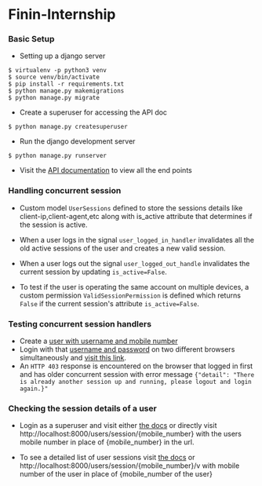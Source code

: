 # Finin-Internship
### Basic Setup
- Setting up a django server
```
$ virtualenv -p python3 venv     
$ source venv/bin/activate
$ pip install -r requirements.txt
$ python manage.py makemigrations
$ python manage.py migrate
```
- Create a superuser for accessing the API doc
```
$ python manage.py createsuperuser
```
- Run the django development server
```
$ python manage.py runserver
```
- Visit the [API documentation](http://localhost:8000/docs/) to view all the end points


### Handling concurrent session
- Custom model `UserSessions` defined to store the sessions details like client-ip,client-agent,etc along with is_active attribute that determines if the session is active.



- When a user logs in the signal  `user_logged_in_handler` invalidates all the old active sessions of the user and creates a new valid session.


- When a user logs out the signal `user_logged_out_handle` invalidates the current session by updating `is_active=False`.


- To test if the user is operating the same account on multiple devices, a custom permission  `ValidSessionPermission` is defined which returns `False` if the current session's attribute `is_active=False`.

### Testing concurrent session handlers
- Create a [user with username and mobile number](http://localhost:8000/users/signup/)
- Login with that [username and password](http://localhost:8000/api-auth/login/?next=/users/list/) on two different browsers simultaneously and [visit this link](http://localhost:8000/users/list/).
- An `HTTP 403` response is encountered on the browser that logged in first and has older concurrent session with error message ```{"detail": "There is already another session up and running, please logout and login again.}"```  
### Checking the session details of a user
- Login as a superuser and visit either [the docs](http://localhost:8000/docs/#session-read) or directly visit http://localhost:8000/users/session/{mobile_number} with the users mobile number in place of {mobile_number} in the url.


- To see a detailed list of user sessions visit [the docs](/users/session/{mobile_number}/v) or http://localhost:8000/users/session/{mobile_number}/v
with mobile number of the user in place of {mobile_number of the user}
